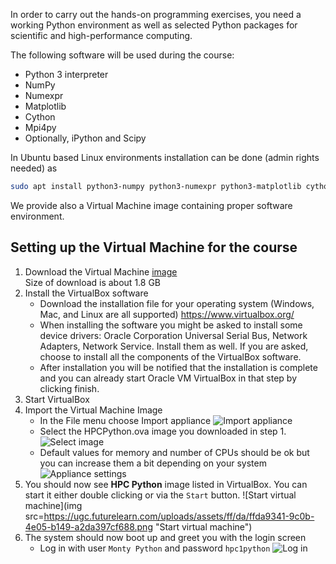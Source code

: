 <!-- Title: Setting up the programming environment -->

<!-- Short description:

In this article we guide you through installing the software used during the 
course.

-->

In order to carry out the hands-on programming exercises, you need a working
Python environment as well as selected Python packages for scientific and
high-performance computing.

The following software will be used during the course:

- Python 3 interpreter
- NumPy 
- Numexpr 
- Matplotlib 
- Cython
- Mpi4py
- Optionally, iPython and Scipy

In Ubuntu based Linux environments installation can be done (admin rights needed) as

~~~bash
sudo apt install python3-numpy python3-numexpr python3-matplotlib cython3 python3-mpi4py python3-scipy ipython3 
~~~

We provide also a Virtual Machine image containing proper software environment.

## Setting up the Virtual Machine for the course
 
1. Download the Virtual Machine [image](https://kannu.csc.fi/s/fKaGEfrfHWLANJ2)  
   Size of download is about 1.8 GB
2. Install the VirtualBox software 
     - Download the installation file for your operating system (Windows,
       Mac, and Linux are all supported) https://www.virtualbox.org/
     - When installing the software you might be asked to install some 
       device drivers: Oracle Corporation Universal Serial Bus, Network 
       Adapters, Network Service. Install them as well. If you are asked, 
       choose to install all the components of the VirtualBox software.
     - After installation you will be notified that the installation is 
       complete and you can already start Oracle VM VirtualBox in that step by 
       clicking finish.
3. Start VirtualBox
4. Import the Virtual Machine Image
     - In the File menu choose Import appliance
![Import appliance](https://ugc.futurelearn.com/uploads/assets/04/95/0495c4ee-4e02-48c8-a2ef-0f254f9a036c.png "Import appliance")
     - Select the HPCPython.ova image you downloaded in step 1.
![Select image](https://ugc.futurelearn.com/uploads/assets/49/8f/498f5176-7962-49ef-b21b-7f6d62c7633a.png "Select image")
     - Default values for memory and number of CPUs should be ok
       but you can increase them a bit depending on your system
![Appliance settings](https://ugc.futurelearn.com/uploads/assets/31/f5/31f573bd-9824-4a3d-8255-f87b655a4775.png "Appliance settings")
5. You should now see **HPC Python** image listed in VirtualBox. You can start
   it either double clicking or via the `Start` button.
![Start virtual machine](img src=https://ugc.futurelearn.com/uploads/assets/ff/da/ffda9341-9c0b-4e05-b149-a2da397cf688.png "Start virtual machine")
6. The system should now boot up and greet you with the login screen
     - Log in with user `Monty Python` and password `hpc1python`
![Log in](https://ugc.futurelearn.com/uploads/assets/68/93/68930db0-c0e0-4ed5-bb9e-105557b7e96e.png "Log in")






